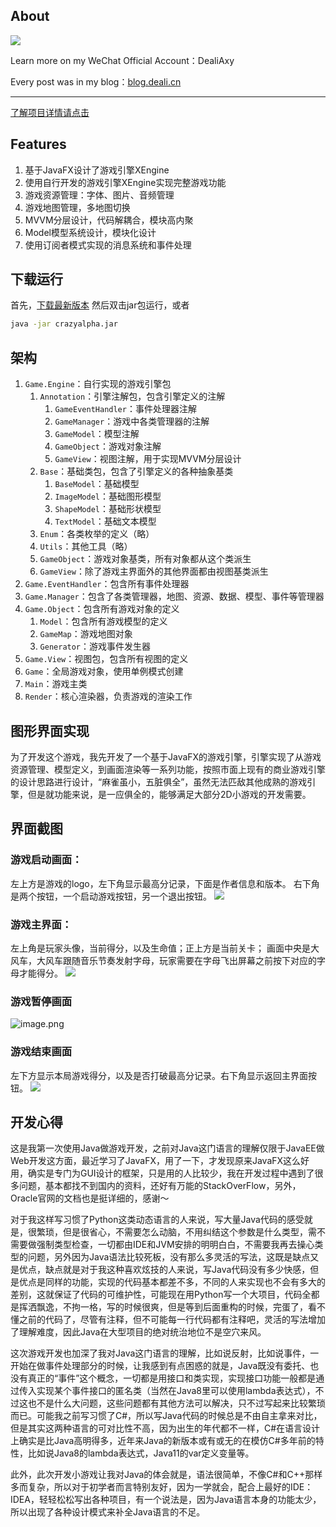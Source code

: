 ## About
![](https://upload-images.jianshu.io/upload_images/8869373-901590e019f6f85b.png?imageMogr2/auto-orient/strip%7CimageView2/2/w/1240)

Learn more on my WeChat Official Account：DealiAxy

Every post was in my blog：[blog.deali.cn](http://blog.deali.cn)

-----------
[了解项目详情请点击](https://www.jianshu.com/p/2da7cfba1cbe)

## Features
1. 基于JavaFX设计了游戏引擎XEngine
2. 使用自行开发的游戏引擎XEngine实现完整游戏功能
3. 游戏资源管理：字体、图片、音频管理
4. 游戏地图管理，多地图切换
5. MVVM分层设计，代码解耦合，模块高内聚
6. Model模型系统设计，模块化设计
7. 使用订阅者模式实现的消息系统和事件处理

## 下载运行
首先，[下载最新版本](https://github.com/Deali-Axy/CrazyAlpha/releases)
然后双击jar包运行，或者
```bash
java -jar crazyalpha.jar
```


## 架构
1. `Game.Engine`：自行实现的游戏引擎包
    1. `Annotation`：引擎注解包，包含引擎定义的注解
        1. `GameEventHandler`：事件处理器注解
        2. `GameManager`：游戏中各类管理器的注解
        3. `GameModel`：模型注解
        4. `GameObject`：游戏对象注解
        5. `GameView`：视图注解，用于实现MVVM分层设计
    2. `Base`：基础类包，包含了引擎定义的各种抽象基类
        1. `BaseModel`：基础模型
        2. `ImageModel`：基础图形模型
        3. `ShapeModel`：基础形状模型
        4. `TextModel`：基础文本模型
    3. `Enum`：各类枚举的定义（略）
    4. `Utils`：其他工具（略）
    5. `GameObject`：游戏对象基类，所有对象都从这个类派生
    6. `GameView`：除了游戏主界面外的其他界面都由视图基类派生
2. `Game.EventHandler`：包含所有事件处理器
3. `Game.Manager`：包含了各类管理器，地图、资源、数据、模型、事件等管理器
4. `Game.Object`：包含所有游戏对象的定义
    1. `Model`：包含所有游戏模型的定义
    2. `GameMap`：游戏地图对象
    3. `Generator`：游戏事件发生器
5. `Game.View`：视图包，包含所有视图的定义
6. `Game`：全局游戏对象，使用单例模式创建
7. `Main`：游戏主类
8. `Render`：核心渲染器，负责游戏的渲染工作


## 图形界面实现
为了开发这个游戏，我先开发了一个基于JavaFX的游戏引擎，引擎实现了从游戏资源管理、模型定义，到画面渲染等一系列功能，按照市面上现有的商业游戏引擎的设计思路进行设计，“麻雀虽小，五脏俱全”，虽然无法匹敌其他成熟的游戏引擎，但是就功能来说，是一应俱全的，能够满足大部分2D小游戏的开发需要。


## 界面截图
### 游戏启动画面：
左上方是游戏的logo，左下角显示最高分记录，下面是作者信息和版本。
右下角是两个按钮，一个启动游戏按钮，另一个退出按钮。
![](https://upload-images.jianshu.io/upload_images/8869373-fbde64fc99f06c85.png?imageMogr2/auto-orient/strip%7CimageView2/2/w/1240)

### 游戏主界面：
左上角是玩家头像，当前得分，以及生命值；正上方是当前关卡；
画面中央是大风车，大风车跟随音乐节奏发射字母，玩家需要在字母飞出屏幕之前按下对应的字母才能得分。
![](https://upload-images.jianshu.io/upload_images/8869373-2ffef771e37c67c3.png?imageMogr2/auto-orient/strip%7CimageView2/2/w/1240)

### 游戏暂停画面
![image.png](https://upload-images.jianshu.io/upload_images/8869373-c90595ad9ef2f8f5.png?imageMogr2/auto-orient/strip%7CimageView2/2/w/1240)

### 游戏结束画面
左下方显示本局游戏得分，以及是否打破最高分记录。右下角显示返回主界面按钮。
![](https://upload-images.jianshu.io/upload_images/8869373-bfabf0608d28e3eb.png?imageMogr2/auto-orient/strip%7CimageView2/2/w/1240)


## 开发心得
这是我第一次使用Java做游戏开发，之前对Java这门语言的理解仅限于JavaEE做Web开发这方面，最近学习了JavaFX，用了一下，才发现原来JavaFX这么好用，确实是专门为GUI设计的框架，只是用的人比较少，我在开发过程中遇到了很多问题，基本都找不到国内的资料，还好有万能的StackOverFlow，另外，Oracle官网的文档也是挺详细的，感谢～

对于我这样写习惯了Python这类动态语言的人来说，写大量Java代码的感受就是，很繁琐，但是很省心，不需要怎么动脑，不用纠结这个参数是什么类型，需不需要做强制类型检查，一切都由IDE和JVM安排的明明白白，不需要我再去操心类型的问题，另外因为Java语法比较死板，没有那么多灵活的写法，这既是缺点又是优点，缺点就是对于我这种喜欢炫技的人来说，写Java代码没有多少快感，但是优点是同样的功能，实现的代码基本都差不多，不同的人来实现也不会有多大的差别，这就保证了代码的可维护性，可能现在用Python写一个大项目，代码全都是挥洒飘逸，不拘一格，写的时候很爽，但是等到后面重构的时候，完蛋了，看不懂之前的代码了，尽管有注释，但不可能每一行代码都有注释吧，灵活的写法增加了理解难度，因此Java在大型项目的绝对统治地位不是空穴来风。

这次游戏开发也加深了我对Java这门语言的理解，比如说反射，比如说事件，一开始在做事件处理部分的时候，让我感到有点困惑的就是，Java既没有委托、也没有真正的“事件”这个概念，一切都是用接口和类实现，实现接口功能一般都是通过传入实现某个事件接口的匿名类（当然在Java8里可以使用lambda表达式），不过这也不是什么大问题，这些问题都有其他方法可以解决，只不过写起来比较繁琐而已。可能我之前写习惯了C#，所以写Java代码的时候总是不由自主拿来对比，但是其实这两种语言的可对比性不高，因为出生的年代都不一样，C#在语言设计上确实是比Java高明得多，近年来Java的新版本或有或无的在模仿C#多年前的特性，比如说Java8的lambda表达式，Java11的var定义变量等。

此外，此次开发小游戏让我对Java的体会就是，语法很简单，不像C#和C++那样多而复杂，所以对于初学者而言特别友好，因为一学就会，配合上最好的IDE：IDEA，轻轻松松写出各种项目，有一个说法是，因为Java语言本身的功能太少，所以出现了各种设计模式来补全Java语言的不足。

